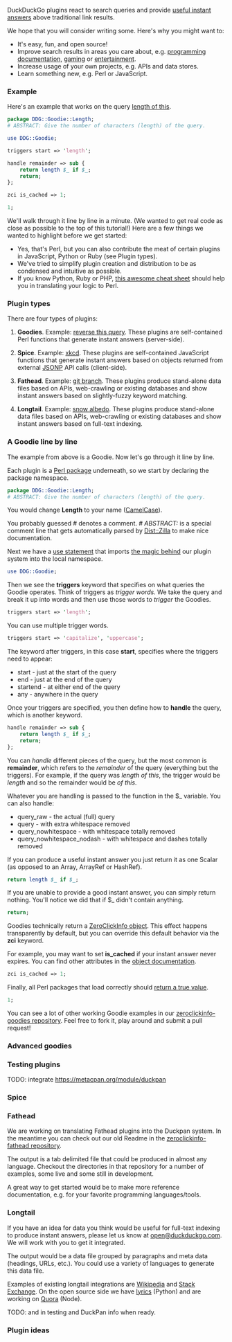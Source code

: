 DuckDuckGo plugins react to search queries and provide [useful instant answers](https://duckduckgo.com/goodies.html) above traditional link results. 

We hope that you will consider writing some. Here's why you might want to:

* It's easy, fun, and open source!
* Improve search results in areas you care about, e.g. [programming documentation](https://duckduckgo.com/?q=perl+split), [gaming](https://duckduckgo.com/?q=roll+3d12+%2B+4) or [entertainment](https://duckduckgo.com/?q=xkcd).
* Increase usage of your own projects, e.g. APIs and data stores.
* Learn something new, e.g. Perl or JavaScript.

### Example

Here's an example that works on the query [length of this](https://duckduckgo.com/?q=length+of+this).

```perl
package DDG::Goodie::Length;
# ABSTRACT: Give the number of characters (length) of the query.

use DDG::Goodie;

triggers start => 'length';

handle remainder => sub {
    return length $_ if $_;
    return;
};

zci is_cached => 1;

1;
```

We'll walk through it line by line in a minute. (We wanted to get real code as close as possible to the top of this tutorial!) Here are a few things we wanted to highlight before we get started:

* Yes, that's Perl, but you can also contribute the meat of certain plugins in JavaScript, Python or Ruby (see Plugin types).
* We've tried to simplify plugin creation and distribution to be as condensed and intuitive as possible.
* If you know Python, Ruby or PHP, [this awesome cheat sheet](http://hyperpolyglot.org/scripting) should help you in translating your logic to Perl.

### Plugin types

There are four types of plugins:

1. **Goodies**. Example: [reverse this query](https://duckduckgo.com/?q=reverse+this+query). These plugins are self-contained Perl functions that generate instant answers (server-side).

2. **Spice**. Example: [xkcd](https://duckduckgo.com/?q=xkcd). These plugins are self-contained JavaScript functions that generate instant answers based on objects returned from external [JSONP](https://duckduckgo.com/?q=jsonp) API calls (client-side).

3. **Fathead**. Example: [git branch](https://duckduckgo.com/?q=git+branch). These plugins produce stand-alone data files based on APIs, web-crawling or existing databases and show instant answers based on slightly-fuzzy keyword matching.

4. **Longtail**. Example: [snow albedo](https://duckduckgo.com/?q=snow+albedo). These plugins produce stand-alone data files based on APIs, web-crawling or existing databases and show instant answers based on full-text indexing.

### A Goodie line by line

The example from above is a Goodie. Now let's go through it line by line.

Each plugin is a [Perl package](https://duckduckgo.com/?q=perl+package) underneath, so we start by declaring the package namespace.

```perl
package DDG::Goodie::Length;
# ABSTRACT: Give the number of characters (length) of the query.
```

You would change **Length** to your name ([CamelCase](https://duckduckgo.com/?q=camelcase)). 

You probably guessed # denotes a comment. _# ABSTRACT:_ is a special comment line that gets automatically parsed by [Dist::Zilla](https://metacpan.org/module/Dist::Zilla) to make nice documentation.

Next we have a [use statement](https://duckduckgo.com/?q=perl+use) that imports [the magic behind](https://github.com/duckduckgo/duckduckgo/tree/master/lib/DDG) our plugin system into the local namespace.

```perl
use DDG::Goodie;
```

Then we see the **triggers** keyword that specifies on what queries the Goodie operates. Think of triggers as _trigger words_. We take the query and break it up into words and then use those words to _trigger_ the Goodies. 

```perl
triggers start => 'length';
```

You can use multiple trigger words.

```perl
triggers start => 'capitalize', 'uppercase';
```

The keyword after triggers, in this case **start**, specifies where the triggers need to appear:

* start - just at the start of the query
* end - just at the end of the query
* startend - at either end of the query
* any - anywhere in the query

Once your triggers are specified, you then define how to **handle** the query, which is another keyword. 

```perl
handle remainder => sub {
    return length $_ if $_;
    return;
};
```

You can _handle_ different pieces of the query, but the most common is **remainder**, which refers to the _remainder_ of the query (everything but the triggers). For example, if the query was _length of this_, the trigger would be _length_ and so the remainder would be _of this_. 

Whatever you are handling is passed to the function in the $_ variable. You can also handle:

* query_raw - the actual (full) query
* query - with extra whitespace removed
* query_nowhitespace - with whitespace totally removed
* query_nowhitespace_nodash - with whitespace and dashes totally removed

If you can produce a useful instant answer you just return it as one Scalar (as opposed to an Array, ArrayRef or HashRef). 

```perl
return length $_ if $_;
```

If you are unable to provide a good instant answer, you can simply return nothing. You'll notice we did that if $_ didn't contain anything.

```perl
return;
```

Goodies technically return a [ZeroClickInfo object](https://metacpan.org/module/WWW::DuckDuckGo::ZeroClickInfo). This effect happens transparently by default, but you can override this default behavior via the **zci** keyword.

For example, you may want to set **is_cached** if your instant answer never expires. You can find other attributes in the [object documentation](https://metacpan.org/module/WWW::DuckDuckGo::ZeroClickInfo).

```perl
zci is_cached => 1;
```


Finally, all Perl packages that load correctly should [return a true value](http://stackoverflow.com/questions/5293246/why-the-1-at-the-end-of-each-perl-package).

```perl
1;
```

You can see a lot of other working Goodie examples in our [zeroclickinfo-goodies repository](https://github.com/duckduckgo/zeroclickinfo-goodies/tree/master/lib/DDG/Goodie). Feel free to fork it, play around and submit a pull request!

### Advanced goodies

### Testing plugins
TODO: integrate https://metacpan.org/module/duckpan

### Spice

### Fathead

We are working on translating Fathead plugins into the Duckpan system. In the meantime you can check out our old Readme in the [zeroclickinfo-fathead repository](https://github.com/duckduckgo/zeroclickinfo-fathead).

The output is a tab delimited file that could be produced in almost any language. Checkout the directories in that repository for a number of examples, some live and some still in development.

A great way to get started would be to make more reference documentation, e.g. for your favorite programming languages/tools.

### Longtail

If you have an idea for data you think would be useful for full-text indexing to produce instant answers, please let us know at open@duckduckgo.com. We will work with you to get it integrated.

The output would be a data file grouped by paragraphs and meta data (headings, URLs, etc.). You could use a variety of languages to generate this data file.

Examples of existing longtail integrations are [Wikipedia](https://duckduckgo.com/?q=snow+albedo) and [Stack Exchange](https://duckduckgo.com/?q=nginx%20lighttpd&ky=-1). On the open source side we have [lyrics](https://github.com/duckduckgo/lyrics) (Python) and are working on [Quora](https://github.com/duckduckgo/zeroclickinfo-longtail/tree/master/quora-crawler) (Node).


TODO: and in testing and DuckPan info when ready.

### Plugin ideas